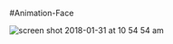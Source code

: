 #Animation-Face

![screen shot 2018-01-31 at 10 54 54 am](https://user-images.githubusercontent.com/19359776/35613681-7b016e00-0675-11e8-9bb7-142b6ec1256b.png)

